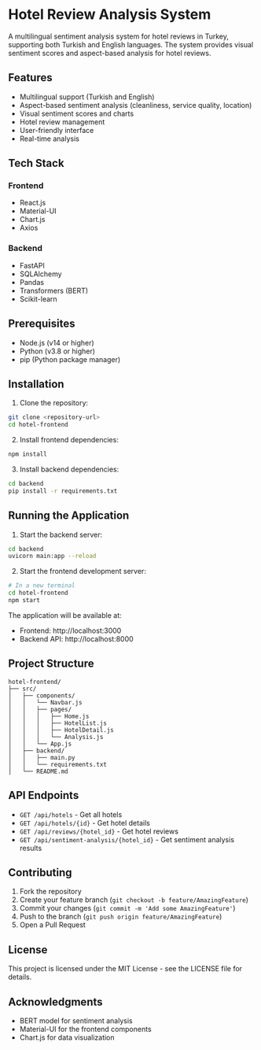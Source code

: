 # Hotel Review Analysis System

A multilingual sentiment analysis system for hotel reviews in Turkey, supporting both Turkish and English languages. The system provides visual sentiment scores and aspect-based analysis for hotel reviews.

## Features

- Multilingual support (Turkish and English)
- Aspect-based sentiment analysis (cleanliness, service quality, location)
- Visual sentiment scores and charts
- Hotel review management
- User-friendly interface
- Real-time analysis

## Tech Stack

### Frontend
- React.js
- Material-UI
- Chart.js
- Axios

### Backend
- FastAPI
- SQLAlchemy
- Pandas
- Transformers (BERT)
- Scikit-learn

## Prerequisites

- Node.js (v14 or higher)
- Python (v3.8 or higher)
- pip (Python package manager)

## Installation

1. Clone the repository:
```bash
git clone <repository-url>
cd hotel-frontend
```

2. Install frontend dependencies:
```bash
npm install
```

3. Install backend dependencies:
```bash
cd backend
pip install -r requirements.txt
```

## Running the Application

1. Start the backend server:
```bash
cd backend
uvicorn main:app --reload
```

2. Start the frontend development server:
```bash
# In a new terminal
cd hotel-frontend
npm start
```

The application will be available at:
- Frontend: http://localhost:3000
- Backend API: http://localhost:8000

## Project Structure

```
hotel-frontend/
├── src/
│   ├── components/
│   │   └── Navbar.js
│   │   ├── pages/
│   │   │   ├── Home.js
│   │   │   ├── HotelList.js
│   │   │   ├── HotelDetail.js
│   │   │   └── Analysis.js
│   │   └── App.js
│   ├── backend/
│   │   ├── main.py
│   │   └── requirements.txt
│   └── README.md
```

## API Endpoints

- `GET /api/hotels` - Get all hotels
- `GET /api/hotels/{id}` - Get hotel details
- `GET /api/reviews/{hotel_id}` - Get hotel reviews
- `GET /api/sentiment-analysis/{hotel_id}` - Get sentiment analysis results

## Contributing

1. Fork the repository
2. Create your feature branch (`git checkout -b feature/AmazingFeature`)
3. Commit your changes (`git commit -m 'Add some AmazingFeature'`)
4. Push to the branch (`git push origin feature/AmazingFeature`)
5. Open a Pull Request

## License

This project is licensed under the MIT License - see the LICENSE file for details.

## Acknowledgments

- BERT model for sentiment analysis
- Material-UI for the frontend components
- Chart.js for data visualization
